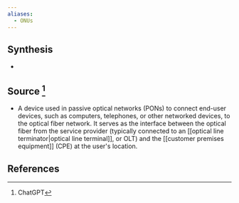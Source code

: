 ```yaml
---
aliases:
  - ONUs
---
```

## Synthesis
- 
## Source [^1]
-  A device used in passive optical networks (PONs) to connect end-user devices, such as computers, telephones, or other networked devices, to the optical fiber network. It serves as the interface between the optical fiber from the service provider (typically connected to an [[optical line terminator|optical line terminal]], or OLT) and the [[customer premises equipment]] (CPE) at the user's location.
## References

[^1]: ChatGPT